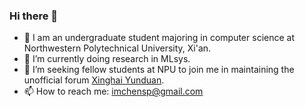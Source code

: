 ### Hi there 👋

- 🔭 I am an undergraduate student majoring in computer science at Northwestern Polytechnical University, Xi'an.
- 🌱 I’m currently doing research in MLsys.
- 👯 I’m seeking fellow students at NPU to join me in maintaining the unofficial forum [Xinghai Yunduan](npu.moe).
- 📫 How to reach me: imchensp@gmail.com

<!--
**deltaR-3k/deltaR-3k** is a ✨ _special_ ✨ repository because its `README.md` (this file) appears on your GitHub profile.

Here are some ideas to get you started:

- 🔭 I’m currently working on ...
- 🌱 I’m currently learning ...
- 👯 I’m looking to collaborate on ...
- 🤔 I’m looking for help with ...
- 💬 Ask me about ...
- 📫 How to reach me: ...
- 😄 Pronouns: ...
- ⚡ Fun fact: ...
-->


